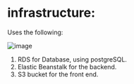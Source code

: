# infrastructure:

Uses the following:

![image](https://user-images.githubusercontent.com/45456682/218875134-e9d96173-4e4d-4dbe-bf2f-391099b6e7c2.png)


1. RDS for Database, using postgreSQL.
2. Elastic Beanstalk for the backend.
3. S3 bucket for the front end. 

